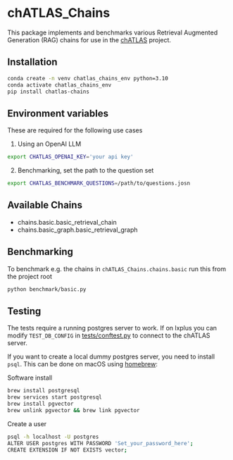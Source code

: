 
# chATLAS_Chains

This package implements and benchmarks various Retrieval Augmented Generation (RAG) chains for use in the [chATLAS](https://chatlas-flask-chatlas.app.cern.ch) project.

## Installation

```bash
conda create -n venv chatlas_chains_env python=3.10
conda activate chatlas_chains_env
pip install chatlas-chains
```

## Environment variables

These are required for the following use cases

1. Using an OpenAI LLM
```bash
export CHATLAS_OPENAI_KEY='your api key'
```

2. Benchmarking, set the path to the question set
```bash
export CHATLAS_BENCHMARK_QUESTIONS=/path/to/questions.josn
```

## Available Chains
- chains.basic.basic_retrieval_chain
- chains.basic_graph.basic_retrieval_graph

## Benchmarking

To benchmark e.g. the chains in `chATLAS_Chains.chains.basic` run this from the project root
```bash
python benchmark/basic.py
```

## Testing

The tests require a running postgres server to work. If on lxplus you can modify `TEST_DB_CONFIG` in [tests/conftest.py](tests/conftest.py) to connect to the chATLAS server.

If you want to create a local dummy postgres server, you need to install `psql`. This can be done on macOS using [homebrew](https://brew.sh):

Software install
```bash
brew install postgresql
brew services start postgresql
brew install pgvector
brew unlink pgvector && brew link pgvector
```

Create a user
```bash
psql -h localhost -U postgres
ALTER USER postgres WITH PASSWORD 'Set_your_password_here';
CREATE EXTENSION IF NOT EXISTS vector;
```
